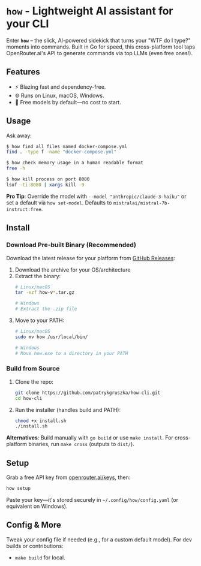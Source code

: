 # `how` - Lightweight AI assistant for your CLI

Enter **`how`** – the slick, AI-powered sidekick that turns your "WTF do I type?" moments into commands. Built in Go for speed, this cross-platform tool taps OpenRouter.ai's API to generate commands via top LLMs (even free ones!).

## Features
- ⚡ Blazing fast and dependency-free.
- 🌐 Runs on Linux, macOS, Windows.
- 💸 Free models by default—no cost to start.

## Usage
Ask away:
```bash
$ how find all files named docker-compose.yml
find . -type f -name "docker-compose.yml"

$ how check memory usage in a human readable format
free -h

$ how kill process on port 8080
lsof -ti:8080 | xargs kill -9
```

**Pro Tip**: Override the model with `--model "anthropic/claude-3-haiku"` or set a default via `how set-model`. Defaults to `mistralai/mistral-7b-instruct:free`.

## Install

### Download Pre-built Binary (Recommended)
Download the latest release for your platform from [GitHub Releases](https://github.com/patrykgruszka/how-cli/releases):

1. Download the archive for your OS/architecture
2. Extract the binary:
   ```bash
   # Linux/macOS
   tar -xzf how-v*.tar.gz
   
   # Windows
   # Extract the .zip file
   ```
3. Move to your PATH:
   ```bash
   # Linux/macOS
   sudo mv how /usr/local/bin/
   
   # Windows
   # Move how.exe to a directory in your PATH
   ```

### Build from Source
1. Clone the repo:
   ```bash
   git clone https://github.com/patrykgruszka/how-cli.git
   cd how-cli
   ```
2. Run the installer (handles build and PATH):
   ```bash
   chmod +x install.sh
   ./install.sh
   ```

**Alternatives**: Build manually with `go build` or use `make install`. For cross-platform binaries, run `make cross` (outputs to `dist/`).

## Setup
Grab a free API key from [openrouter.ai/keys](https://openrouter.ai/keys), then:
```bash
how setup
```
Paste your key—it's stored securely in `~/.config/how/config.yaml` (or equivalent on Windows).

## Config & More
Tweak your config file if needed (e.g., for a custom default model). For dev builds or contributions:
- `make build` for local.
